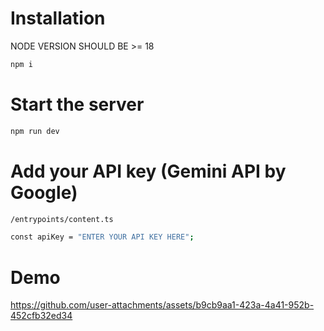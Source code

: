 # Installation
 NODE VERSION SHOULD BE >= 18
 <br>
 ```bash
 npm i
```
# Start the server 
```bash
npm run dev
```
# Add your API key (Gemini API by Google)
```bash
/entrypoints/content.ts

const apiKey = "ENTER YOUR API KEY HERE";
```

# Demo 





https://github.com/user-attachments/assets/b9cb9aa1-423a-4a41-952b-452cfb32ed34



